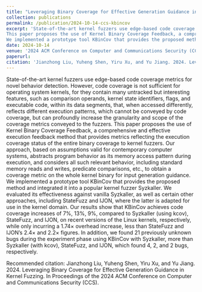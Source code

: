 ```yaml
---
title: "Leveraging Binary Coverage for Effective Generation Guidance in Kernel Fuzzing"
collection: publications
permalink: /publication/2024-10-14-ccs-kbincov
excerpt: 'State-of-the-art kernel fuzzers use edge-based code coverage metrics for novel behavior detection. However, code coverage is not sufficient for operating system kernels, for they contain many untracked but interesting features, such as comparison operands, kernel state identifiers, flags, and executable code, within its data segments, that, when accessed differently, reflects different execution patterns, which cannot be conveyed by code coverage, but can profoundly increase the granularity and scope of the coverage metrics conveyed to the fuzzers.
This paper proposes the use of Kernel Binary Coverage Feedback, a comprehensive and effective execution feedback method that provides metrics reflecting the execution coverage status of the entire binary coverage to kernel fuzzers. Our approach, based on assumptions valid for contemporary computer systems, abstracts program behavior as its memory access pattern during execution, and considers all such relevant behavior, including standard memory reads and writes, predicate comparisons, etc., to obtain a coverage metric on the whole kernel binary for input generation guidance.
We implemented a prototype tool KBinCov that provides the proposed method and integrated it into a popular kernel fuzzer Syzkaller. We evaluated its effectiveness against vanilla Syzkaller, as well as certain other approaches, including StateFuzz and IJON, where the latter is adapted for use in the kernel domain. Our results show that KBinCov achieves code coverage increases of 7%, 13%, 9%, compared to Syzkaller (using kcov), StateFuzz, and IJON, on recent versions of the Linux kernels, respectively, while only incurring a 1.74× overhead increase, less than StateFuzz and IJON’s 2.4× and 2.2× figures. In addition, we found 21 previously unknown bugs during the experiment phase using KBinCov with Syzkaller, more than Syzkaller (with kcov), StateFuzz, and IJON, which found 4, 2, and 2 bugs, respectively.'
date: 2024-10-14
venue: '2024 ACM Conference on Computer and Communications Security (CCS)'
paperurl: 
citation: 'Jianzhong Liu, Yuheng Shen, Yiru Xu, and Yu Jiang. 2024. Leveraging Binary Coverage for Effective Generation Guidance in Kernel Fuzzing. In Proceedings of the 2024 ACM Conference on Computer and Communications Security (CCS).'
---
```

State-of-the-art kernel fuzzers use edge-based code coverage metrics for novel behavior detection. However, code coverage is not sufficient for operating system kernels, for they contain many untracked but interesting features, such as comparison operands, kernel state identifiers, flags, and executable code, within its data segments, that, when accessed differently, reflects different execution patterns, which cannot be conveyed by code coverage, but can profoundly increase the granularity and scope of the coverage metrics conveyed to the fuzzers.
This paper proposes the use of Kernel Binary Coverage Feedback, a comprehensive and effective execution feedback method that provides metrics reflecting the execution coverage status of the entire binary coverage to kernel fuzzers. Our approach, based on assumptions valid for contemporary computer systems, abstracts program behavior as its memory access pattern during execution, and considers all such relevant behavior, including standard memory reads and writes, predicate comparisons, etc., to obtain a coverage metric on the whole kernel binary for input generation guidance.
We implemented a prototype tool KBinCov that provides the proposed method and integrated it into a popular kernel fuzzer Syzkaller. We evaluated its effectiveness against vanilla Syzkaller, as well as certain other approaches, including StateFuzz and IJON, where the latter is adapted for use in the kernel domain. Our results show that KBinCov achieves code coverage increases of 7%, 13%, 9%, compared to Syzkaller (using kcov), StateFuzz, and IJON, on recent versions of the Linux kernels, respectively, while only incurring a 1.74× overhead increase, less than StateFuzz and IJON’s 2.4× and 2.2× figures. In addition, we found 21 previously unknown bugs during the experiment phase using KBinCov with Syzkaller, more than Syzkaller (with kcov), StateFuzz, and IJON, which found 4, 2, and 2 bugs, respectively.

<!---[Download paper here](http://academicpages.github.io/files/paper2.pdf)--->

Recommended citation: Jianzhong Liu, Yuheng Shen, Yiru Xu, and Yu Jiang. 2024. Leveraging Binary Coverage for Effective Generation Guidance in Kernel Fuzzing. In Proceedings of the 2024 ACM Conference on Computer and Communications Security (CCS).